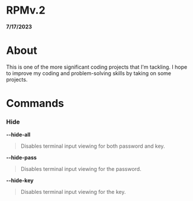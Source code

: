 # RPMv.2
**7/17/2023**

# About
This is one of the more significant coding projects that I'm tackling. I hope to improve my coding and problem-solving skills by taking on some projects.


# Commands
### Hide
**--hide-all**
> Disables terminal input viewing for both password and key.

**--hide-pass**
> Disables terminal input viewing for the password.

**--hide-key**
> Disables terminal input viewing for the key.

